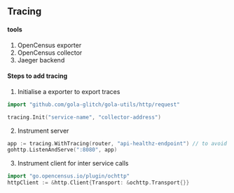 ## Tracing

#### tools 
1. OpenCensus exporter
2. OpenCensus collector
3. Jaeger backend

#### Steps to add tracing


1. Initialise a exporter to export traces
```go 
import "github.com/gola-glitch/gola-utils/http/request"

tracing.Init("service-name", "collector-address")
```
2. Instrument server
```go
app := tracing.WithTracing(router, "api-healthz-endpoint") // to avoid tracing health endpoint
gohttp.ListenAndServe(":8080", app)
```
3. Instrument client for inter service calls
```go
import "go.opencensus.io/plugin/ochttp"
httpClient := &http.Client{Transport: &ochttp.Transport{}}
```
